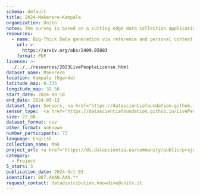 ```yaml
---
schema: default
title: 2024-Makerere-Kampala
organization: Unitn
notes: The survey is based on a cutting edge data collection application called iLog1, developed by the University of Trento (Italy). Once installed on your smartphone and given the permission to collect the data, the iLog app will ask you information on the following topics (a) Socio-demographics (e.g., age, gender, nationality); (b) Social relations with peers and classmates; (c) Personality, Values and Competences; (d) Cultural consumption and activities (e.g., sports, cooking and shopping habits); (e) Mobility. After this information, the app will start sending every 30 minutes for 2 weeks the request to answer to four questions that require a few seconds of your time ("Where are you?"; "With whom are you?"; "What are you doing?"; and "What mood are you?"). Furthermore, the app will automatically collect data from your smartphone's sensors for 2 months. An example of sensors are location, bluetooth or if your smartphone is on or off (you can find a complete list of sensors in the Privacy Statement and within the iLog app itself). 
resources: 
  - name: Big-Thick Data generation via reference and personal context unification
    url: >-
      https://arxiv.org/abs/2409.05883
    format: PDF
license: >-
  ./../../resources/2023LivePeopleLicense.html
dataset_name: Makerere 
location: Kampala (Uganda)
latitude_map: 0.335
longitude_map: 32.56
start_date: 2024-03-18
end_date: 2024-05-13 
dataset_type: Sensors, <a href="https://datascientiafoundation.github.io/LivePeople/datasets/2024-MAK-Kampala-Diachronic-Interactions/"> Diachronic-Interactions</a>, <a href="https://datascientiafoundation.github.io/LivePeople/datasets/2024-MAK-Kampala-Synchronic-Interactions/"> Synchronic-Interactions</a>
sensor_type:  <a href="https://datascientiafoundation.github.io/LivePeople/datasets/2024-MAK-Kampala-App-usage/"> App-usage</a>,  <a href="https://datascientiafoundation.github.io/LivePeople/datasets/2024-MAK-Kampala-Device-usage/"> Device-usage</a>, <a href="https://datascientiafoundation.github.io/LivePeople/datasets/2024-MAK-Kampala-Position/"> Position</a>,  <a href="https://datascientiafoundation.github.io/LivePeople/datasets/2024-MAK-Kampala-Connectivity/"> Connectivity</a>, <a href="https://datascientiafoundation.github.io/LivePeople/datasets/2024-MAK-Kampala-Motion/"> Motion</a>,  <a href="https://datascientiafoundation.github.io/LivePeople/datasets/2024-MAK-Kampala-Environment/"> Environment</a>,<a href="https://datascientiafoundation.github.io/LivePeople/datasets/2024-MAK-Kampala-Inertial/">Inertial</a>, <a href="https://datascientiafoundation.github.io/LivePeople/datasets/2024-MAK-Kampala-Diachronic-Interactions/"> Diachronic-Interactions</a>, <a href="https://datascientiafoundation.github.io/LivePeople/datasets/2024-MAK-Kampala-Synchronic-Interactions/"> Synchronic-Interactions</a> 
size: 22 GB 
dataset_format: csv
other_format: unknown
number_participants: 73
language: English
collection_name: Mak
project_url: <a href="https://ds.datascientia.eu/community/public/projects/896bbb55-5ee2-4653-9b43-69cc88633ec8">https://ds.datascientia.eu/community/public/projects/896bbb55-5ee2-4653-9b43-69cc88633ec8</a>
category:
  - Project
5_stars: 3
publication_date: 2024-Oct-03
identifier: 007.AAAN.AAN.**
request_contact: datadistribution.knowdive@unitn.it
---
```


